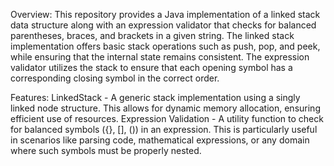 Overview:
This repository provides a Java implementation of a linked stack data structure along with an expression validator that checks for balanced parentheses, braces, and brackets in a given string. The linked stack implementation offers basic stack operations such as push, pop, and peek, while ensuring that the internal state remains consistent. The expression validator utilizes the stack to ensure that each opening symbol has a corresponding closing symbol in the correct order.

Features:
LinkedStack - A generic stack implementation using a singly linked node structure. This allows for dynamic memory allocation, ensuring efficient use of resources.
Expression Validation - A utility function to check for balanced symbols ({}, [], ()) in an expression. This is particularly useful in scenarios like parsing code, mathematical expressions, or any domain where such symbols must be properly nested.
